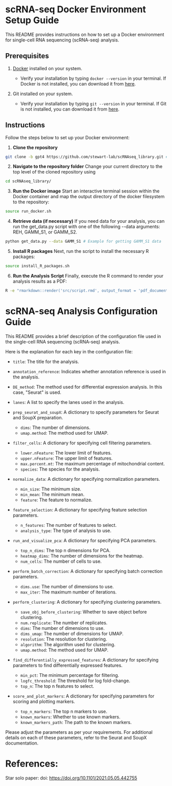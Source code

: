 # scRNA-seq Docker Environment Setup Guide

This README provides instructions on how to set up a Docker environment for single-cell RNA sequencing (scRNA-seq) analysis.

## Prerequisites

1. [Docker](https://www.docker.com/products/docker-desktop) installed on your system.
   - Verify your installation by typing `docker --version` in your terminal. If Docker is not installed, you can download it from [here](https://www.docker.com/products/docker-desktop).
   
2. Git installed on your system.
   - Verify your installation by typing `git --version` in your terminal. If Git is not installed, you can download it from [here](https://git-scm.com/downloads).

## Instructions

Follow the steps below to set up your Docker environment:

1. **Clone the repository**

```bash
git clone -b gpt4 https://github.com/stewart-lab/scRNAseq_library.git # Start by cloning the repository
```

2. **Navigate to the repository folder**
Change your current directory to the top level of the cloned repository using

```bash
cd scRNAseq_library/
```

3. **Run the Docker image**
Start an interactive terminal session within the Docker container and map the output directory of the docker filesystem to the repository:

```bash
source run_docker.sh
```

4. **Retrieve data (if necessary)**
If you need data for your analysis, you can run the get_data.py script with one of the following --data arguments: REH, GAMM_S1, or GAMM_S2.

```bash
python get_data.py --data GAMM_S1 # Example for getting GAMM_S1 data
```

5. **Install R packages**
Next, run the script to install the necessary R packages:

```bash
source install_R_packages.sh
```

6. **Run the Analysis Script**
Finally, execute the R command to render your analysis results as a PDF:

```bash
R -e "rmarkdown::render('src/script.rmd', output_format = 'pdf_document')"
```
# scRNA-seq Analysis Configuration Guide

This README provides a brief description of the configuration file used in the single-cell RNA sequencing (scRNA-seq) analysis.

Here is the explanation for each key in the configuration file:

- `title`: The title for the analysis.
  
- `annotation_reference`: Indicates whether annotation reference is used in the analysis.
  
- `DE_method`: The method used for differential expression analysis. In this case, "Seurat" is used.

- `lanes`: A list to specify the lanes used in the analysis.

- `prep_seurat_and_soupX`: A dictionary to specify parameters for Seurat and SoupX preparation. 
  - `dims`: The number of dimensions.
  - `umap.method`: The method used for UMAP.
  
- `filter_cells`: A dictionary for specifying cell filtering parameters.
  - `lower.nFeature`: The lower limit of features.
  - `upper.nFeature`: The upper limit of features.
  - `max.percent.mt`: The maximum percentage of mitochondrial content.
  - `species`: The species for the analysis.
  
- `normalize_data`: A dictionary for specifying normalization parameters.
  - `min_size`: The minimum size.
  - `min_mean`: The minimum mean.
  - `feature`: The feature to normalize.

- `feature_selection`: A dictionary for specifying feature selection parameters.
  - `n_features`: The number of features to select.
  - `analysis_type`: The type of analysis to use.

- `run_and_visualize_pca`: A dictionary for specifying PCA parameters.
  - `top_n_dims`: The top n dimensions for PCA.
  - `heatmap_dims`: The number of dimensions for the heatmap.
  - `num_cells`: The number of cells to use.

- `perform_batch_correction`: A dictionary for specifying batch correction parameters.
  - `dims.use`: The number of dimensions to use.
  - `max_iter`: The maximum number of iterations.

- `perform_clustering`: A dictionary for specifying clustering parameters.
  - `save_obj_before_clustering`: Whether to save object before clustering.
  - `num.replicate`: The number of replicates.
  - `dims`: The number of dimensions to use.
  - `dims_umap`: The number of dimensions for UMAP.
  - `resolution`: The resolution for clustering.
  - `algorithm`: The algorithm used for clustering.
  - `umap.method`: The method used for UMAP.

- `find_differentially_expressed_features`: A dictionary for specifying parameters to find differentially expressed features.
  - `min_pct`: The minimum percentage for filtering.
  - `logfc_threshold`: The threshold for log fold-change.
  - `top_n`: The top n features to select.

- `score_and_plot_markers`: A dictionary for specifying parameters for scoring and plotting markers.
  - `top_n_markers`: The top n markers to use.
  - `known_markers`: Whether to use known markers.
  - `known_markers_path`: The path to the known markers.

Please adjust the parameters as per your requirements. For additional details on each of these parameters, refer to the Seurat and SoupX documentation.

# References: 

Star solo paper: doi: https://doi.org/10.1101/2021.05.05.442755
